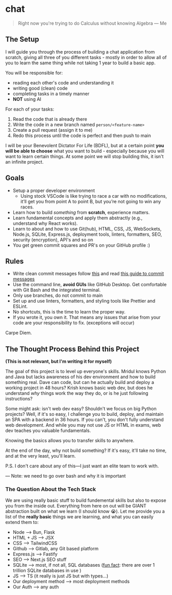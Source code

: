 # chat

> Right now you're trying to do Calculus without knowing Algebra — Me

## The Setup

I will guide you through the process of building a chat application from scratch, giving all three of you different tasks - mostly in order to allow all of you to learn the same thing while not taking 1 year to build a basic app.

You will be responsible for:

-   reading each other's code and understanding it
-   writing good (clean) code
-   completing tasks in a timely manner
-   **NOT** using AI

For each of your tasks:

1. Read the code that is already there
2. Write the code in a new branch named `person/<feature-name>`
3. Create a pull request (assign it to me)
4. Redo this process until the code is perfect and then push to main

I will be your Benevolent Dictator For Life (BDFL), but at a certain point **you will be able to choose** what you want to build - especially because you will want to learn certain things. At some point we will stop building this, it isn't an infinite project.

## Goals

-   Setup a proper developer environment
    -   Using stock VSCode is like trying to race a car with no modifications, it’ll get you from point A to point B, but you’re not going to win any races.
-   Learn how to build _something_ from **scratch**, experience matters.
-   Learn fundamental concepts and apply them abstractly (e.g., understand why React works).
-   Learn to about and how to use Git(hub), HTML, CSS, JS, WebSockets, Node.js, SQLite, Express.js, deployment tools, linters, formatters, SEO, security (encryption), API's and so on
-   You get green commit squares and PR's on your GitHub profile :)

## Rules

-   Write clean commit messages follow [this](https://gist.github.com/joshbuchea/6f47e86d2510bce28f8e7f42ae84c716) and read [this guide to commit messages](https://chris.beams.io/posts/git-commit/)
-   Use the command line, **avoid GUIs** like GitHub Desktop. Get comfortable with Git Bash and the integrated terminal.
-   Only use branches, do not commit to main
-   Set up and use linters, formatters, and styling tools like Prettier and ESLint.
-   No shortcuts, this is the time to learn the proper way.
-   If you wrote it, you own it. That means any issues that arise from your code are your responsibility to fix. (exceptions will occur)

Carpe Diem.

## The Thought Process Behind this Project

**(This is not relevant, but I'm writing it for myself)**

The goal of this project is to level up everyone's skills. Mridul knows Python and Java but lacks awareness of his dev environment and how to build something real. Dave can code, but can he actually build and deploy a working project in 48 hours? Krish knows basic web dev, but does he understand _why_ things work the way they do, or is he just following instructions?

Some might ask: isn't web dev easy? Shouldn't we focus on big Python projects? Well, if it's so easy, I challenge you to build, deploy, and maintain an SPA with a backend in 36 hours. If you can't, you don't fully understand web development. And while you may not use JS or HTML in exams, web dev teaches you valuable fundamentals.

Knowing the basics allows you to transfer skills to anywhere.

At the end of the day, why not build something? If it's easy, it'll take no time, and at the very least, you'll learn.

P.S. I don't care about any of this—I just want an elite team to work with.

— Note: we need to go over bash and why it is important

### The Question About the Tech Stack

We are using really basic stuff to build fundemental skills but also to expose you from the inside out. Everything from here on out will be GIANT abstraction built on what we learn (I should know :sob:).
Let me provide you a list of the **really basic** things we are learning, and what you can easily extend them to:

-   Node --> Bun, Flask
-   HTML + JS --> JSX
-   CSS --> TailwindCSS
-   Github --> Gitlab, any Git based platform
-   Express.js --> Fastify
-   SEO --> Next.js SEO stuff
-   SQLite --> most, if not all, SQL databases ([fun fact](https://avi.im/blag/2024/sqlite-facts/): there are over 1 trillion SQLite databases in use )
-   JS --> TS (it really is just JS but with types...)
-   Our deployment method --> most deployment methods
-   Our Auth --> any auth
